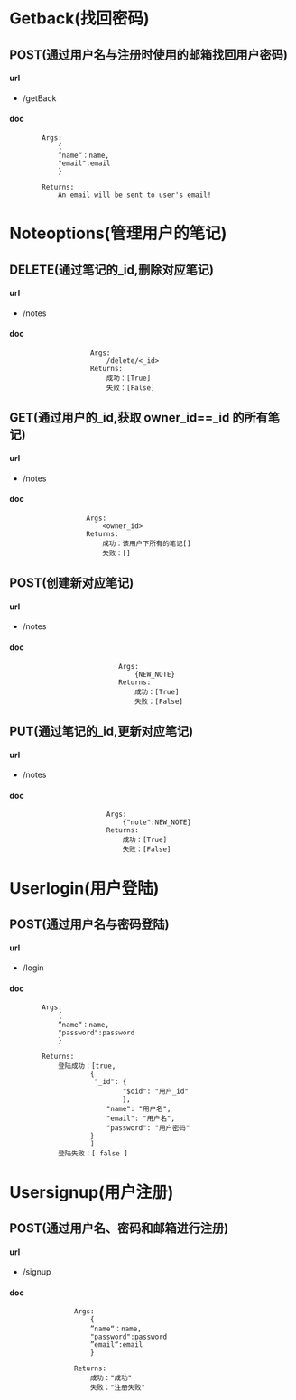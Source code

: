 # Getback(找回密码)

## POST(通过用户名与注册时使用的邮箱找回用户密码)

#### url

- /getBack

#### doc

```
        Args:
            {
            ”name“：name,
            "email":email
            }

        Returns:
            An email will be sent to user's email!
```

# Noteoptions(管理用户的笔记)

## DELETE(通过笔记的\_id,删除对应笔记)

#### url

- /notes

#### doc

```
                    Args:
                        /delete/<_id>
                    Returns:
                        成功：[True]
                        失败：[False]
```

## GET(通过用户的\_id,获取 owner_id==\_id 的所有笔记)

#### url

- /notes

#### doc

```
                   Args:
                       <owner_id>
                   Returns:
                       成功：该用户下所有的笔记[]
                       失败：[]
```

## POST(创建新对应笔记)

#### url

- /notes

#### doc

```
                           Args:
                               {NEW_NOTE}
                           Returns:
                               成功：[True]
                               失败：[False]
```

## PUT(通过笔记的\_id,更新对应笔记)

#### url

- /notes

#### doc

```
                        Args:
                            {"note":NEW_NOTE}
                        Returns:
                            成功：[True]
                            失败：[False]
```

# Userlogin(用户登陆)

## POST(通过用户名与密码登陆)

#### url

- /login

#### doc

```
        Args:
            {
            ”name“：name,
            "password":password
            }

        Returns:
            登陆成功：[true,
                    {
                     "_id": {
                            "$oid": "用户_id"
                            },
                        "name": "用户名",
                        "email": "用户名",
                        "password": "用户密码"
                    }
                    ]
            登陆失败：[ false ]
```

# Usersignup(用户注册)

## POST(通过用户名、密码和邮箱进行注册)

#### url

- /signup

#### doc

```
                Args:
                    {
                    ”name“：name,
                    "password":password
                    ”email“:email
                    }

                Returns:
                    成功："成功"
                    失败："注册失败"
```
